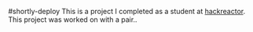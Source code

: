 #shortly-deploy
This is a project I completed as a student at [hackreactor](http://hackreactor.com). This project was worked on with a pair..